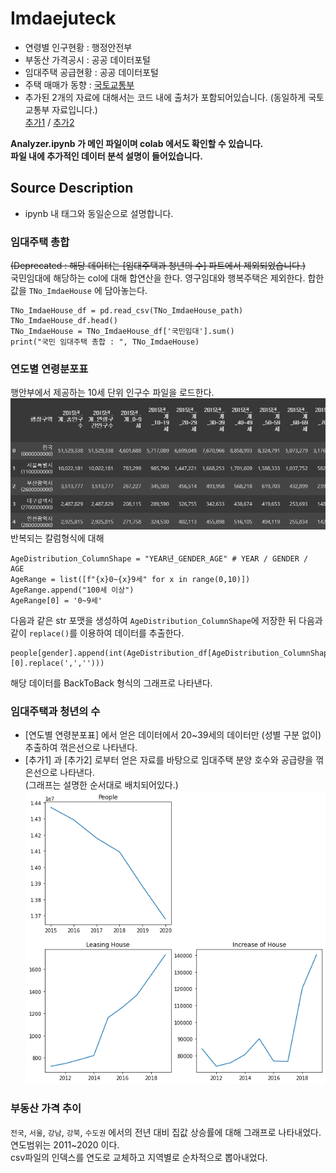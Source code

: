 # Imdaejuteck

- 연령별 인구현황 : 행정안전부
- 부동산 가격공시 : 공공 데이터포털
- 임대주택 공급현황 : 공공 데이터포털
- 주택 매매가 동향 : [국토교통부](https://www.index.go.kr/potal/main/EachDtlPageDetail.do?idx_cd=1240)
- 추가된 2개의 자료에 대해서는 코드 내에 출처가 포함되어있습니다. (동일하게 국토교통부 자료입니다.)  
[추가1](https://www.index.go.kr/potal/main/EachDtlPageDetail.do?idx_cd=1230)
/ [추가2](https://www.index.go.kr/potal/main/EachDtlPageDetail.do?idx_cd=1232)    
  
__Analyzer.ipynb 가 메인 파일이며 colab 에서도 확인할 수 있습니다.__  
__파일 내에 추가적인 데이터 분석 설명이 들어있습니다.__
  
  
## Source Description  
- ipynb 내 태그와 동일순으로 설명합니다.  
  
### 임대주택 총합  
~~(Deprecated : 해당 데이터는 [임대주택과 청년의 수] 파트에서 제외되었습니다.)~~  
국민임대에 해당하는 col에 대해 합연산을 한다. 영구임대와 행복주택은 제외한다.
합한 값을 `TNo_ImdaeHouse` 에 담아놓는다.
```
TNo_ImdaeHouse_df = pd.read_csv(TNo_ImdaeHouse_path)
TNo_ImdaeHouse_df.head()
TNo_ImdaeHouse = TNo_ImdaeHouse_df['국민임대'].sum()
print("국민 임대주택 총합 : ", TNo_ImdaeHouse)
```

### 연도별 연령분포표  
행안부에서 제공하는 10세 단위 인구수 파일을 로드한다.
![Failed to load](/Document/ScreenShot_20210609184206.png)  
반복되는 칼럼형식에 대해
```
AgeDistribution_ColumnShape = "YEAR년_GENDER_AGE" # YEAR / GENDER / AGE
AgeRange = list([f"{x}0~{x}9세" for x in range(0,10)])
AgeRange.append("100세 이상")
AgeRange[0] = '0~9세'
```
다음과 같은 str 포맷을 생성하여 `AgeDistribution_ColumnShape`에 저장한 뒤 다음과 같이 `replace()`를 이용하여 데이터를 추출한다.
```
people[gender].append(int(AgeDistribution_df[AgeDistribution_ColumnShape.replace('YEAR',str(year)).replace('GENDER',gender).replace('AGE',age)][0].replace(',','')))
```
  
해당 데이터를 BackToBack 형식의 그래프로 나타낸다.

### 임대주택과 청년의 수
- [연도별 연령분포표] 에서 얻은 데이터에서 20~39세의 데이터만 (성별 구분 없이)추출하여 꺾은선으로 나타낸다.
- [추가1] 과 [추가2] 로부터 얻은 자료를 바탕으로 임대주택 분양 호수와 공급량을 꺾은선으로 나타낸다.  
(그래프는 설명한 순서대로 배치되어있다.)
![Failed to load](/Document/download.png)
  
### 부동산 가격 추이
`전국`, `서울`, `강남`, `강북`, `수도권` 에서의 전년 대비 집값 상승률에 대해 그래프로 나타내었다. 연도범위는 2011~2020 이다.  
csv파일의 인덱스를 연도로 교체하고 지역별로 순차적으로 뽑아내었다.
